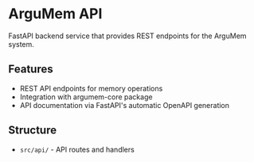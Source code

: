 # ArguMem API

FastAPI backend service that provides REST endpoints for the ArguMem system.

## Features

- REST API endpoints for memory operations
- Integration with argumem-core package
- API documentation via FastAPI's automatic OpenAPI generation

## Structure

- `src/api/` - API routes and handlers
